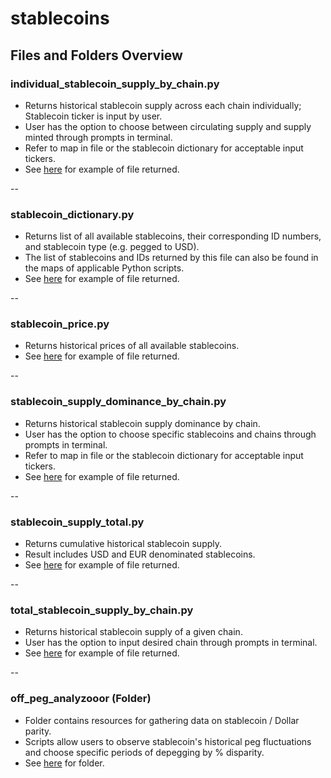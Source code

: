 # stablecoins

## Files and Folders Overview

### individual_stablecoin_supply_by_chain.py

- Returns historical stablecoin supply across each chain individually; Stablecoin ticker is input by user.
- User has the option to choose between circulating supply and supply minted through prompts in terminal.
- Refer to map in file or the stablecoin dictionary for acceptable input tickers.
- See [here](https://github.com/check-sked/crypto_data_resources/blob/main/csv_examples/stablecoins/stablecoin_USDT_circulating_by_chain.csv) for example of file returned.

--

### stablecoin_dictionary.py

- Returns list of all available stablecoins, their corresponding ID numbers, and stablecoin type (e.g. pegged to USD).
- The list of stablecoins and IDs returned by this file can also be found in the maps of applicable Python scripts.
- See [here](https://github.com/check-sked/crypto_data_resources/blob/main/csv_examples/stablecoins/stablecoins.csv) for example of file returned.

--

### stablecoin_price.py

- Returns historical prices of all available stablecoins.
- See [here](https://github.com/check-sked/crypto_data_resources/blob/main/csv_examples/stablecoins/stablecoin_prices.csv) for example of file returned.

--

### stablecoin_supply_dominance_by_chain.py

- Returns historical stablecoin supply dominance by chain.
- User has the option to choose specific stablecoins and chains through prompts in terminal.
- Refer to map in file or the stablecoin dictionary for acceptable input tickers.
- See [here](https://github.com/check-sked/crypto_data_resources/blob/main/csv_examples/stablecoins/stablecoin_supply_dominance_Arbitrum_USDT.csv) for example of file returned.

--

### stablecoin_supply_total.py

- Returns cumulative historical stablecoin supply.
- Result includes USD and EUR denominated stablecoins.
- See [here](https://github.com/check-sked/crypto_data_resources/blob/main/csv_examples/stablecoins/total_stablecoins_all_chains.csv) for example of file returned.

--

### total_stablecoin_supply_by_chain.py

- Returns historical stablecoin supply of a given chain.
- User has the option to input desired chain through prompts in terminal.
- See [here](https://github.com/check-sked/crypto_data_resources/blob/main/csv_examples/stablecoins/Arbitrum_stablecoin_supply.csv) for example of file returned.

--

### off_peg_analyzooor (Folder)

- Folder contains resources for gathering data on stablecoin / Dollar parity.
- Scripts allow users to observe stablecoin's historical peg fluctuations and choose specific periods of depegging by % disparity.
- See [here](https://github.com/check-sked/crypto_data_resources/tree/main/stablecoins/off_peg_analyzooor) for folder.
